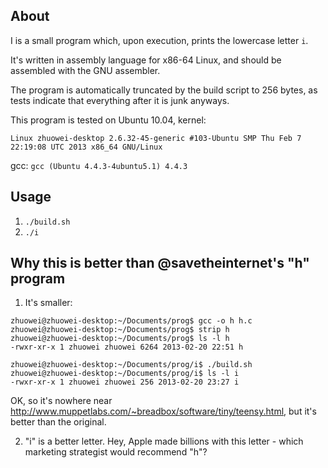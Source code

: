 ## About
I is a small program which, upon execution, prints the lowercase letter `i`.

It's written in assembly language for x86-64 Linux, and should be assembled with the GNU assembler.

The program is automatically truncated by the build script to 256 bytes, as tests indicate that everything after it is junk anyways.

This program is tested on Ubuntu 10.04, kernel:

`Linux zhuowei-desktop 2.6.32-45-generic #103-Ubuntu SMP Thu Feb 7 22:19:08 UTC 2013 x86_64 GNU/Linux`

gcc: `gcc (Ubuntu 4.4.3-4ubuntu5.1) 4.4.3`

## Usage
1.	`./build.sh`
2.	`./i`

## Why this is better than @savetheinternet's "h" program

1. It's smaller:

```
zhuowei@zhuowei-desktop:~/Documents/prog$ gcc -o h h.c
zhuowei@zhuowei-desktop:~/Documents/prog$ strip h
zhuowei@zhuowei-desktop:~/Documents/prog$ ls -l h
-rwxr-xr-x 1 zhuowei zhuowei 6264 2013-02-20 22:51 h
```

```
zhuowei@zhuowei-desktop:~/Documents/prog/i$ ./build.sh 
zhuowei@zhuowei-desktop:~/Documents/prog/i$ ls -l i
-rwxr-xr-x 1 zhuowei zhuowei 256 2013-02-20 23:27 i
```

OK, so it's nowhere near http://www.muppetlabs.com/~breadbox/software/tiny/teensy.html, but it's better than the original.

2. "i" is a better letter. Hey, Apple made billions with this letter - which marketing strategist would recommend "h"?


